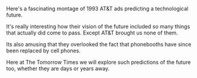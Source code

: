 Here's a fascinating montage of 1993 AT&T ads predicting a technological future. 

  
  
It's really interesting how their vision of the future included so many things that actually did come to pass. Except AT&T brought us none of them. 

Its also amusing that they overlooked the fact that phonebooths have since been replaced by cell phones.

Here at The Tomorrow Times we will explore such predictions of the future too, whether they are days or years away.